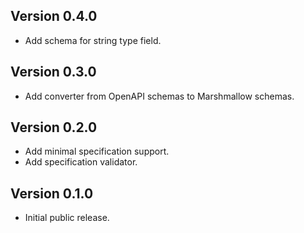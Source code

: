 ## Version 0.4.0

* Add schema for string type field.

## Version 0.3.0

* Add converter from OpenAPI schemas to Marshmallow schemas.

## Version 0.2.0

* Add minimal specification support.
* Add specification validator.

## Version 0.1.0

* Initial public release.
